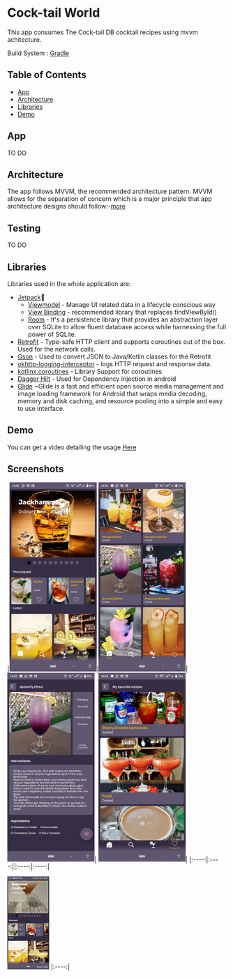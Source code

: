 
# Cock-tail World

This app consumes The Cock-tail DB cocktail recipes using mvvm achitecture.

Build System : [Gradle](https://gradle.org/)

## Table of Contents

- [App](#app)
- [Architecture](#architecture)
- [Libraries](#libraries)
- [Demo](#demo)

## App
TO DO


## Architecture

The app follows MVVM, the recommended architecture pattern. MVVM allows for the separation of concern which is a major principle that app architecture designs should follow:-[more](https://developer.android.com/jetpack/guide#separation-of-concerns)

## Testing

TO DO
 
## Libraries

Libraries used in the whole application are:

- [Jetpack](https://developer.android.com/jetpack)🚀
  - [Viewmodel](https://developer.android.com/topic/libraries/architecture/viewmodel) - Manage UI related data in a lifecycle conscious way
  - [View Binding](https://developer.android.com/topic/libraries/view-binding) - recommended library that replaces findViewById()
  - [Room](https://developer.android.com/training/data-storage/room) - It's a persistence library that provides an abstraction layer over SQLite to allow fluent database access while harnessing the full power of SQLite.
- [Retrofit](https://square.github.io/retrofit/) - Type-safe HTTP client and supports coroutines out of the box.  Used for the network calls.
- [Gson](https://github.com/google/gson) - Used to convert JSON to Java/Kotlin classes for the Retrofit
- [okhttp-logging-interceptor](https://github.com/square/okhttp/blob/master/okhttp-logging-interceptor/README.md) - logs HTTP request and response data.
- [kotlinx.coroutines](https://github.com/Kotlin/kotlinx.coroutines) - Library Support for coroutines
-  [Dagger Hilt](https://developer.android.com/training/dependency-injection/hilt-android) - Used for Dependency injection in android
- [Glide](https://github.com/bumptech/glide) ~Glide is a fast and efficient open source media management and image loading framework for Android that wraps media decoding, memory and disk caching, and resource pooling into a simple and easy to use interface.

## Demo

You can get a video detailing the usage [Here](https://drive.google.com/file/d/1OsGM0QfI5sjC6SL8IFU5zMN8xWMBfXCr/view?usp=sharing)

## Screenshots

|<img src="screenshots/home.jpeg" width=200/>|<img src="screenshots/home_scrolled.jpeg" width=200/>|<img src="screenshots/details.jpeg" width=200/>|
<img src="screenshots/favourites_saved_recipes.jpeg" width=200/>|
|:----:|:----:||:----:|:----:|

![](https://github.com/Sammug/CockTail-World/blob/main/demo/first%20demo.gif)
|:----:|

